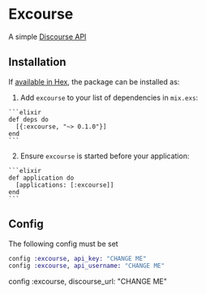 # Excourse

A simple [Discourse API](https://www.discourse.org/)

## Installation

If [available in Hex](https://hex.pm/docs/publish), the package can be installed as:

  1. Add `excourse` to your list of dependencies in `mix.exs`:

    ```elixir
    def deps do
      [{:excourse, "~> 0.1.0"}]
    end
    ```

  2. Ensure `excourse` is started before your application:

    ```elixir
    def application do
      [applications: [:excourse]]
    end
    ```

## Config

The following config must be set

``` elixir
config :excourse, api_key: "CHANGE ME"
config :excourse, api_username: "CHANGE ME"
```
config :excourse, discourse_url: "CHANGE ME" 


